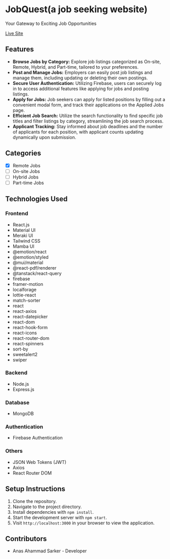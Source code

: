 # JobQuest(a job seeking website)

Your Gateway to Exciting Job Opportunities

[Live Site](https://jobquest-73ad6.web.app/)

## Features

- **Browse Jobs by Category:** Explore job listings categorized as On-site, Remote, Hybrid, and Part-time, tailored to your preferences.
- **Post and Manage Jobs:** Employers can easily post job listings and manage them, including updating or deleting their own postings.
- **Secure User Authentication:** Utilizing Firebase, users can securely log in to access additional features like applying for jobs and posting listings.
- **Apply for Jobs:** Job seekers can apply for listed positions by filling out a convenient modal form, and track their applications on the Applied Jobs page.
- **Efficient Job Search:** Utilize the search functionality to find specific job titles and filter listings by category, streamlining the job search process.
- **Applicant Tracking:** Stay informed about job deadlines and the number of applicants for each position, with applicant counts updating dynamically upon submission.

## Categories

- [x] Remote Jobs
- [ ] On-site Jobs
- [ ] Hybrid Jobs
- [ ] Part-time Jobs

## Technologies Used

### Frontend
- React.js
- Material UI
- Meraki UI
- Tailwind CSS
- Mamba UI
- @emotion/react
- @emotion/styled
- @mui/material
- @react-pdf/renderer
- @tanstack/react-query
- firebase
- framer-motion
- localforage
- lottie-react
- match-sorter
- react
- react-axios
- react-datepicker
- react-dom
- react-hook-form
- react-icons
- react-router-dom
- react-spinners
- sort-by
- sweetalert2
- swiper

### Backend
- Node.js
- Express.js

### Database
- MongoDB

### Authentication
- Firebase Authentication

### Others
- JSON Web Tokens (JWT)
- Axios
- React Router DOM

## Setup Instructions

1. Clone the repository.
2. Navigate to the project directory.
3. Install dependencies with `npm install`.
4. Start the development server with `npm start`.
5. Visit `http://localhost:3000` in your browser to view the application.

## Contributors

- Anas Ahammad Sarker - Developer



